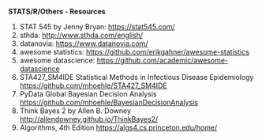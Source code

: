 **STATS/R/Others - Resources**

1. STAT 545 by Jenny Bryan: https://stat545.com/
2. sthda: http://www.sthda.com/english/
3. datanovia: https://www.datanovia.com/
4. awesome statistics: https://github.com/erikgahner/awesome-statistics
5. awesome datascience: https://github.com/academic/awesome-datascience
6. STA427_SM4IDE Statistical Methods in Infectious Disease Epidemiology https://github.com/mhoehle/STA427_SM4IDE
7. PyData Global Bayesian Decision Analysis https://github.com/mhoehle/BayesianDecisionAnalysis
8. Think Bayes 2 by Allen B. Downey http://allendowney.github.io/ThinkBayes2/
9. Algorithms, 4th Edition https://algs4.cs.princeton.edu/home/
